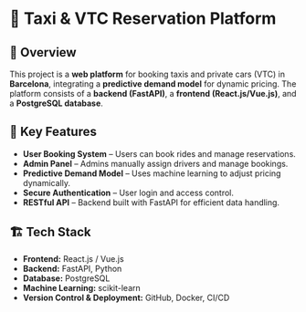 # 🚖 Taxi & VTC Reservation Platform  

## 📌 Overview  
This project is a **web platform** for booking taxis and private cars (VTC) in **Barcelona**, integrating a **predictive demand model** for dynamic pricing. The platform consists of a **backend (FastAPI)**, a **frontend (React.js/Vue.js)**, and a **PostgreSQL database**.  

## 🎯 Key Features  
- **User Booking System** – Users can book rides and manage reservations.  
- **Admin Panel** – Admins manually assign drivers and manage bookings.  
- **Predictive Demand Model** – Uses machine learning to adjust pricing dynamically.  
- **Secure Authentication** – User login and access control.  
- **RESTful API** – Backend built with FastAPI for efficient data handling.  

## 🏗️ Tech Stack  
- **Frontend:** React.js / Vue.js
- **Backend:** FastAPI, Python  
- **Database:** PostgreSQL  
- **Machine Learning:** scikit-learn  
- **Version Control & Deployment:** GitHub, Docker, CI/CD  
